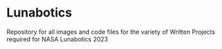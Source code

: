 # Lunabotics
Repository for all images and code files for the variety of Written Projects required for NASA Lunabotics 2023

